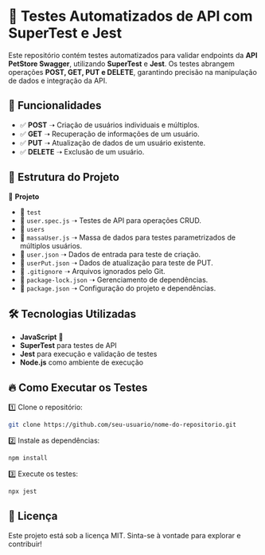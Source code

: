 # 🧪 Testes Automatizados de API com SuperTest e Jest  

Este repositório contém testes automatizados para validar endpoints da **API PetStore Swagger**, utilizando **SuperTest** e **Jest**. 
Os testes abrangem operações **POST, GET, PUT e DELETE**, garantindo precisão na manipulação de dados e integração da API.  

## 📌 Funcionalidades  
- ✅ **POST** ➝ Criação de usuários individuais e múltiplos.  
- ✅ **GET** ➝ Recuperação de informações de um usuário.  
- ✅ **PUT** ➝ Atualização de dados de um usuário existente.  
- ✅ **DELETE** ➝ Exclusão de um usuário.  

## 🚀 Estrutura do Projeto  

📂 **Projeto**  
- 📁 `test`  
- 📄 `user.spec.js` ➝ Testes de API para operações CRUD.  
- 📁 `users`  
- 📄 `massaUser.js` ➝ Massa de dados para testes parametrizados de múltiplos usuários.  
- 📄 `user.json` ➝ Dados de entrada para teste de criação.  
- 📄 `userPut.json` ➝ Dados de atualização para teste de PUT.  
- 📄 `.gitignore` ➝ Arquivos ignorados pelo Git.  
- 📄 `package-lock.json` ➝ Gerenciamento de dependências.  
- 📄 `package.json` ➝ Configuração do projeto e dependências.  

## 🛠 Tecnologias Utilizadas  
- **JavaScript** 🚀  
- **SuperTest** para testes de API  
- **Jest** para execução e validação de testes  
- **Node.js** como ambiente de execução  

## 🔥 Como Executar os Testes  
1️⃣ Clone o repositório:  
   ```bash
   git clone https://github.com/seu-usuario/nome-do-repositorio.git
   ```  
2️⃣ Instale as dependências:  
   ```bash
   npm install
   ```  
3️⃣ Execute os testes:  
   ```bash
   npx jest
   ```  

## 📖 Licença  
Este projeto está sob a licença MIT. Sinta-se à vontade para explorar e contribuir!  
